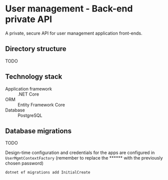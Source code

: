 # User management - Back-end private API

A private, secure API for user management application front-ends.

## Directory structure

TODO

## Technology stack

<dl>
    <dt>Application framework</dt>
    <dd>.NET Core</dd>
    <dt>ORM</dt>
    <dd>Entity Framework Core</dd>
    <dt>Database</dt>
    <dd>PostgreSQL</dd>
</dl>

## Database migrations

TODO

Design-time configuration and credentials for the apps are configured in `UserMgmtContextFactory` (remember to replace the ****** with the previously chosen password)

```powershell
dotnet ef migrations add InitialCreate
```
